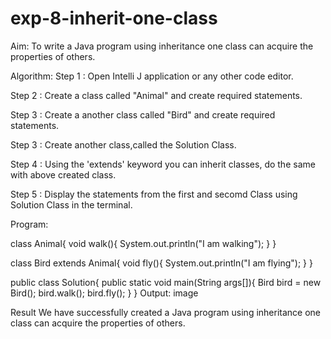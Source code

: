 # exp-8-inherit-one-class


Aim:
To write a Java program using inheritance one class can acquire the properties of others.

Algorithm:
Step 1 : Open Intelli J application or any other code editor.

Step 2 : Create a class called "Animal" and create required statements.

Step 3 : Create a another class called "Bird" and create required statements.

Step 3 : Create another class,called the Solution Class.

Step 4 : Using the 'extends' keyword you can inherit classes, do the same with above created class.

Step 5 : Display the statements from the first and secomd Class using Solution Class in the terminal.

Program:

class Animal{
void walk(){
System.out.println("I am walking");
  }
}

class Bird extends Animal{
void fly(){
System.out.println("I am flying");
  }
}

public class Solution{
public static void main(String args[]){
Bird bird = new Bird();
bird.walk();
bird.fly();
  }
}
Output:
image

Result
We have successfully created a Java program using inheritance one class can acquire the properties of others.
